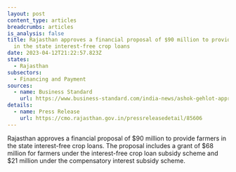 ```yaml
---
layout: post
content_type: articles
breadcrumbs: articles
is_analysis: false
title: Rajasthan approves a financial proposal of $90 million to provide farmers
  in the state interest-free crop loans
date: 2023-04-12T21:22:57.823Z
states:
  - Rajasthan
subsectors:
  - Financing and Payment
sources:
  - name: Business Standard
    url: https://www.business-standard.com/india-news/ashok-gehlot-approves-rs-736-cr-for-interest-free-crop-loans-to-farmers-123040401012_1.html
details:
  - name: Press Release
    url: https://cmo.rajasthan.gov.in/pressreleasedetail/85606
---
```

Rajasthan approves a financial proposal of $90 million to provide farmers in the state interest-free crop loans. The proposal includes a grant of $68 million for farmers under the interest-free crop loan subsidy scheme and $21 million under the compensatory interest subsidy scheme.